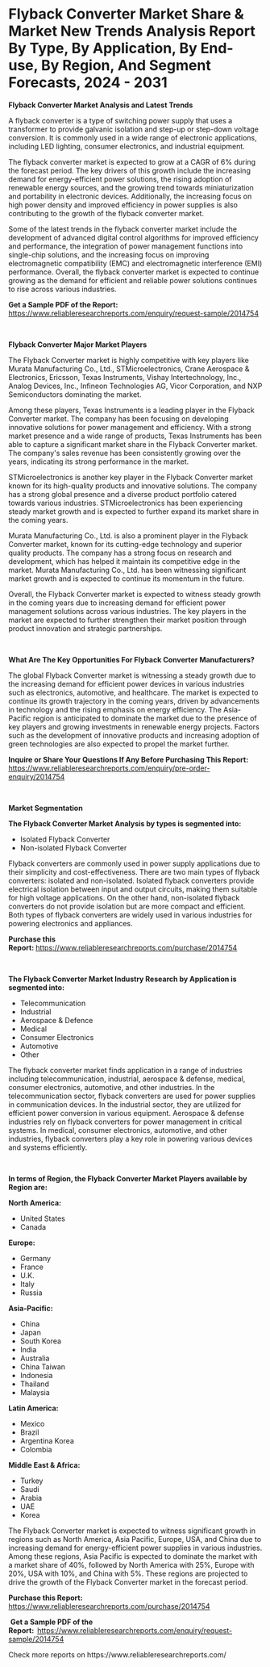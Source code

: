<p><h1>Flyback Converter Market Share & Market New Trends Analysis Report By Type, By Application, By End-use, By Region, And Segment Forecasts, 2024 - 2031</h1></p><p><strong>Flyback Converter Market Analysis and Latest Trends</strong></p>
<p><p>A flyback converter is a type of switching power supply that uses a transformer to provide galvanic isolation and step-up or step-down voltage conversion. It is commonly used in a wide range of electronic applications, including LED lighting, consumer electronics, and industrial equipment.</p><p>The flyback converter market is expected to grow at a CAGR of 6% during the forecast period. The key drivers of this growth include the increasing demand for energy-efficient power solutions, the rising adoption of renewable energy sources, and the growing trend towards miniaturization and portability in electronic devices. Additionally, the increasing focus on high power density and improved efficiency in power supplies is also contributing to the growth of the flyback converter market.</p><p>Some of the latest trends in the flyback converter market include the development of advanced digital control algorithms for improved efficiency and performance, the integration of power management functions into single-chip solutions, and the increasing focus on improving electromagnetic compatibility (EMC) and electromagnetic interference (EMI) performance. Overall, the flyback converter market is expected to continue growing as the demand for efficient and reliable power solutions continues to rise across various industries.</p></p>
<p><strong>Get a Sample PDF of the Report:&nbsp;</strong> <a href="https://www.reliableresearchreports.com/enquiry/request-sample/2014754">https://www.reliableresearchreports.com/enquiry/request-sample/2014754</a></p>
<p>&nbsp;</p>
<p><strong>Flyback Converter Major Market Players</strong></p>
<p><p>The Flyback Converter market is highly competitive with key players like Murata Manufacturing Co., Ltd., STMicroelectronics, Crane Aerospace & Electronics, Ericsson, Texas Instruments, Vishay Intertechnology, Inc., Analog Devices, Inc., Infineon Technologies AG, Vicor Corporation, and NXP Semiconductors dominating the market. </p><p>Among these players, Texas Instruments is a leading player in the Flyback Converter market. The company has been focusing on developing innovative solutions for power management and efficiency. With a strong market presence and a wide range of products, Texas Instruments has been able to capture a significant market share in the Flyback Converter market. The company's sales revenue has been consistently growing over the years, indicating its strong performance in the market.</p><p>STMicroelectronics is another key player in the Flyback Converter market known for its high-quality products and innovative solutions. The company has a strong global presence and a diverse product portfolio catered towards various industries. STMicroelectronics has been experiencing steady market growth and is expected to further expand its market share in the coming years.</p><p>Murata Manufacturing Co., Ltd. is also a prominent player in the Flyback Converter market, known for its cutting-edge technology and superior quality products. The company has a strong focus on research and development, which has helped it maintain its competitive edge in the market. Murata Manufacturing Co., Ltd. has been witnessing significant market growth and is expected to continue its momentum in the future.</p><p>Overall, the Flyback Converter market is expected to witness steady growth in the coming years due to increasing demand for efficient power management solutions across various industries. The key players in the market are expected to further strengthen their market position through product innovation and strategic partnerships.</p></p>
<p>&nbsp;</p>
<p><strong>What Are The Key Opportunities For Flyback Converter Manufacturers?</strong></p>
<p><p>The global Flyback Converter market is witnessing a steady growth due to the increasing demand for efficient power devices in various industries such as electronics, automotive, and healthcare. The market is expected to continue its growth trajectory in the coming years, driven by advancements in technology and the rising emphasis on energy efficiency. The Asia-Pacific region is anticipated to dominate the market due to the presence of key players and growing investments in renewable energy projects. Factors such as the development of innovative products and increasing adoption of green technologies are also expected to propel the market further.</p></p>
<p><strong>Inquire or Share Your Questions If Any Before Purchasing This Report:</strong> <a href="https://www.reliableresearchreports.com/enquiry/pre-order-enquiry/2014754">https://www.reliableresearchreports.com/enquiry/pre-order-enquiry/2014754</a></p>
<p>&nbsp;</p>
<p><strong>Market Segmentation</strong></p>
<p><strong>The Flyback Converter Market Analysis by types is segmented into:</strong></p>
<p><ul><li>Isolated Flyback Converter</li><li>Non-isolated Flyback Converter</li></ul></p>
<p><p>Flyback converters are commonly used in power supply applications due to their simplicity and cost-effectiveness. There are two main types of flyback converters: isolated and non-isolated. Isolated flyback converters provide electrical isolation between input and output circuits, making them suitable for high voltage applications. On the other hand, non-isolated flyback converters do not provide isolation but are more compact and efficient. Both types of flyback converters are widely used in various industries for powering electronics and appliances.</p></p>
<p><strong>Purchase this Report:&nbsp;</strong><a href="https://www.reliableresearchreports.com/purchase/2014754">https://www.reliableresearchreports.com/purchase/2014754</a></p>
<p>&nbsp;</p>
<p><strong>The Flyback Converter Market Industry Research by Application is segmented into:</strong></p>
<p><ul><li>Telecommunication</li><li>Industrial</li><li>Aerospace & Defence</li><li>Medical</li><li>Consumer Electronics</li><li>Automotive</li><li>Other</li></ul></p>
<p><p>The flyback converter market finds application in a range of industries including telecommunication, industrial, aerospace & defense, medical, consumer electronics, automotive, and other industries. In the telecommunication sector, flyback converters are used for power supplies in communication devices. In the industrial sector, they are utilized for efficient power conversion in various equipment. Aerospace & defense industries rely on flyback converters for power management in critical systems. In medical, consumer electronics, automotive, and other industries, flyback converters play a key role in powering various devices and systems efficiently.</p></p>
<p>&nbsp;</p>
<p><strong>In terms of Region, the Flyback Converter Market Players available by Region are:</strong></p>
<p>
    <p> <strong> North America: </strong>
        <ul>
            <li>United States</li>
            <li>Canada</li>
        </ul>
        </p> 
    <p> <strong> Europe: </strong>
        <ul>
            <li>Germany</li>
            <li>France</li>
            <li>U.K.</li>
            <li>Italy</li>
            <li>Russia</li>
        </ul>
        </p> 
    <p> <strong> Asia-Pacific: </strong>
        <ul>
            <li>China</li>
            <li>Japan</li>
            <li>South Korea</li>
            <li>India</li>
            <li>Australia</li>
            <li>China Taiwan</li>
            <li>Indonesia</li>
            <li>Thailand</li>
            <li>Malaysia</li>
        </ul>
        </p> 
    <p> <strong> Latin America: </strong>
        <ul>
            <li>Mexico</li>
            <li>Brazil</li>
            <li>Argentina Korea</li>
            <li>Colombia</li>
        </ul>
        </p> 
    <p> <strong> Middle East & Africa: </strong>
        <ul>
            <li>Turkey</li>
            <li>Saudi</li>
            <li>Arabia</li>
            <li>UAE</li>
            <li>Korea</li>
        </ul>
    </p>
    </p>
<p><p>The Flyback Converter market is expected to witness significant growth in regions such as North America, Asia Pacific, Europe, USA, and China due to increasing demand for energy-efficient power supplies in various industries. Among these regions, Asia Pacific is expected to dominate the market with a market share of 40%, followed by North America with 25%, Europe with 20%, USA with 10%, and China with 5%. These regions are projected to drive the growth of the Flyback Converter market in the forecast period.</p></p>
<p><strong>Purchase this Report: </strong><a href="https://www.reliableresearchreports.com/purchase/2014754">https://www.reliableresearchreports.com/purchase/2014754</a></p>
<p>&nbsp;<strong>Get a Sample PDF of the Report:&nbsp;&nbsp;</strong><a href="https://www.reliableresearchreports.com/enquiry/request-sample/2014754">https://www.reliableresearchreports.com/enquiry/request-sample/2014754</a></p>
<p><strong></strong></p>
<p>Check more reports on https://www.reliableresearchreports.com/</p>